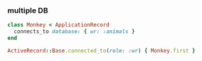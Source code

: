 ### multiple DB

```ruby
class Monkey < ApplicationRecord
  connects_to database: { wr: :animals }
end
```

```ruby
ActiveRecord::Base.connected_to(role: :wr) { Monkey.first }
```
